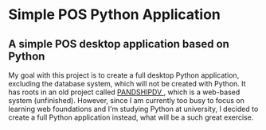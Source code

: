 <h1> Simple POS Python Application </h1>
<h2> A simple POS desktop application based on Python </h2>


<p>
  My goal with this project is to create a full desktop Python application, excluding the database system, which will not be created with Python. It has roots in an old project called <a href="https://github.com/laecyo2003/pdvsimplesl"/> PANDSHIPDV </a>, which is a web-based system (unfinished). However, since I am currently too busy to focus on learning web foundations and I'm studying Python at university, I decided to create a full Python application instead, what will be a such great exercise.
</p>
